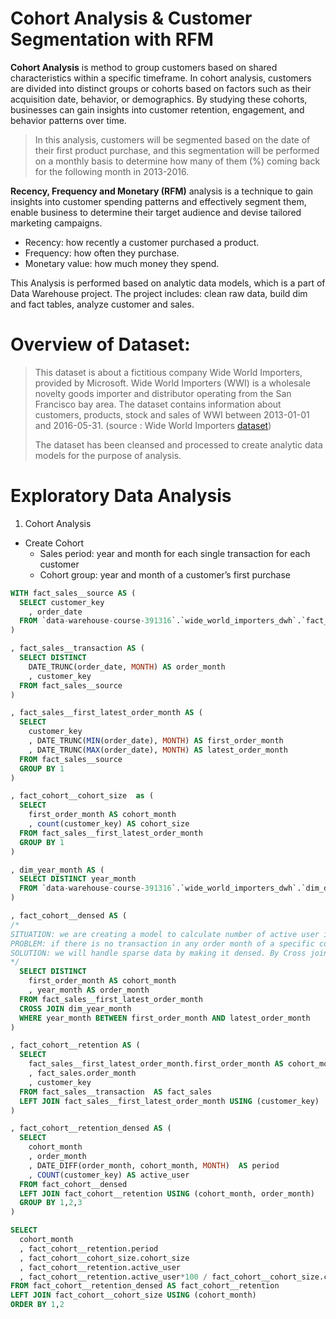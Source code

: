 # Cohort Analysis & Customer Segmentation with RFM

**Cohort Analysis** is method to group customers based on shared characteristics within a specific timeframe. In cohort analysis, customers are divided into distinct groups or cohorts based on factors such as their acquisition date, behavior, or demographics. By studying these cohorts, businesses can gain insights into customer retention, engagement, and behavior patterns over time.
>In this analysis, customers will be segmented based on the date of their first product purchase, and this segmentation will be performed on a monthly basis to determine how many of them (%) coming back for the following month in 2013-2016.
>
**Recency, Frequency and Monetary (RFM)** analysis is a technique to gain insights into customer spending patterns and effectively segment them, enable business to determine their target audience and devise tailored marketing campaigns.
- Recency: how recently a customer purchased a product.
- Frequency: how often they purchase.
- Monetary value: how much money they spend.
>
This Analysis is performed based on analytic data models, which is a part of Data Warehouse project.
The project includes: clean raw data, build dim and fact tables, analyze customer and sales.
>
# Overview of Dataset: 
> This dataset is about a fictitious company Wide World Importers, provided by Microsoft. Wide World Importers (WWI) is a wholesale novelty goods importer and distributor operating from the San Francisco bay area.
The dataset contains information about customers, products, stock and sales of WWI between 2013-01-01 and 2016-05-31. (source : Wide World Importers [dataset](https://dataedo.com/samples/html2/WideWorldImporters/#/doc/d5/wideworldimporters))
>
> 
> The dataset has been cleansed and processed to create analytic data models for the purpose of analysis.

# Exploratory Data Analysis
1. Cohort Analysis
- Create Cohort
   - Sales period: year and month for each single transaction for each customer
   - Cohort group: year and month of a customer’s first purchase
```sql
WITH fact_sales__source AS (
  SELECT customer_key
    , order_date
  FROM `data-warehouse-course-391316`.`wide_world_importers_dwh`.`fact_sales_order_line`
)

, fact_sales__transaction AS (
  SELECT DISTINCT
    DATE_TRUNC(order_date, MONTH) AS order_month
    , customer_key
  FROM fact_sales__source
)

, fact_sales__first_latest_order_month AS (
  SELECT 
    customer_key
    , DATE_TRUNC(MIN(order_date), MONTH) AS first_order_month
    , DATE_TRUNC(MAX(order_date), MONTH) AS latest_order_month
  FROM fact_sales__source
  GROUP BY 1
)

, fact_cohort__cohort_size  as (
  SELECT 
    first_order_month AS cohort_month
    , count(customer_key) AS cohort_size
  FROM fact_sales__first_latest_order_month
  GROUP BY 1
)
```
```sql
, dim_year_month AS (
  SELECT DISTINCT year_month
  FROM `data-warehouse-course-391316`.`wide_world_importers_dwh`.`dim_date`
)

, fact_cohort__densed AS (
/*
SITUATION: we are creating a model to calculate number of active user in each month for each cohort 
PROBLEM: if there is no transaction in any order month of a specific cohort => it will be missing lines for those order month, it must be display this month with count = 0
SOLUTION: we will handle sparse data by making it densed. By Cross join vs dim_year_month we will create every order month for each cohort, then use Left join to handle missing transactions
*/
  SELECT DISTINCT 
    first_order_month AS cohort_month
    , year_month AS order_month
  FROM fact_sales__first_latest_order_month 
  CROSS JOIN dim_year_month
  WHERE year_month BETWEEN first_order_month AND latest_order_month
)

, fact_cohort__retention AS (
  SELECT  
    fact_sales__first_latest_order_month.first_order_month AS cohort_month
    , fact_sales.order_month
    , customer_key
  FROM fact_sales__transaction  AS fact_sales
  LEFT JOIN fact_sales__first_latest_order_month USING (customer_key)
)

, fact_cohort__retention_densed AS (
  SELECT  
    cohort_month
    , order_month
    , DATE_DIFF(order_month, cohort_month, MONTH)  AS period
    , COUNT(customer_key) AS active_user
  FROM fact_cohort__densed
  LEFT JOIN fact_cohort__retention USING (cohort_month, order_month)
  GROUP BY 1,2,3
)

SELECT
  cohort_month
  , fact_cohort__retention.period
  , fact_cohort__cohort_size.cohort_size
  , fact_cohort__retention.active_user
  , fact_cohort__retention.active_user*100 / fact_cohort__cohort_size.cohort_size as percentage
FROM fact_cohort__retention_densed AS fact_cohort__retention
LEFT JOIN fact_cohort__cohort_size USING (cohort_month)
ORDER BY 1,2
```
